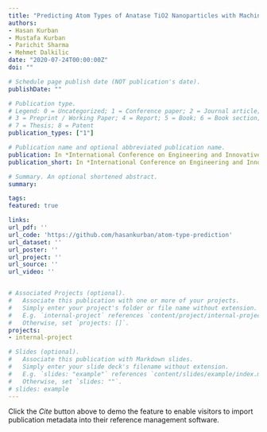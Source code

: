 ```yaml
---
title: "Predicting Atom Types of Anatase TiO2 Nanoparticles with Machine Learning"
authors:
- Hasan Kurban
- Mustafa Kurban
- Parichit Sharma
- Mehmet Dalkilic
date: "2020-07-24T00:00:00Z"
doi: ""

# Schedule page publish date (NOT publication's date).
publishDate: ""

# Publication type.
# Legend: 0 = Uncategorized; 1 = Conference paper; 2 = Journal article;
# 3 = Preprint / Working Paper; 4 = Report; 5 = Book; 6 = Book section;
# 7 = Thesis; 8 = Patent
publication_types: ["1"]

# Publication name and optional abbreviated publication name.
publication: In *International Conference on Engineering and Innovative Materials, Singapore (under-review)*
publication_short: In *International Conference on Engineering and Innovative Materials (ICEIM), Singapore (accepted)*

# Summary. An optional shortened abstract.
summary:

tags:
featured: true

links:
url_pdf: ''
url_code: 'https://github.com/hasankurban/atom-type-prediction'
url_dataset: ''
url_poster: ''
url_project: ''
url_source: ''
url_video: ''


# Associated Projects (optional).
#   Associate this publication with one or more of your projects.
#   Simply enter your project's folder or file name without extension.
#   E.g. `internal-project` references `content/project/internal-project/index.md`.
#   Otherwise, set `projects: []`.
projects:
- internal-project

# Slides (optional).
#   Associate this publication with Markdown slides.
#   Simply enter your slide deck's filename without extension.
#   E.g. `slides: "example"` references `content/slides/example/index.md`.
#   Otherwise, set `slides: ""`.
# slides: example
---
```



Click the *Cite* button above to demo the feature to enable visitors to import publication metadata into their reference management software.

